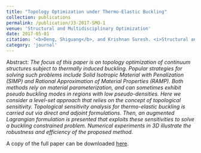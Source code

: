 ```yaml
---
title: "Topology Optimization under Thermo-Elastic Buckling"
collection: publications
permalink: /publication/J3-2017-SMO-1
venue: 'Structural and Multidisciplinary Optimization'
date: 2017-05-01
citation: '<b>Deng, Shiguang</b>, and Krishnan Suresh. <i>Structural and Multidisciplinary Optimization</i> 55 (2017): 1759–1772.'
category: 'journal'
---
```

Abstract: _The focus of this paper is on topology optimization of continuum structures subject to thermally induced buckling. Popular strategies for solving such problems include Solid Isotropic Material with Penalization (SIMP) and Rational Approximation of Material Properties (RAMP). Both methods rely on material parameterization, and can sometimes exhibit pseudo buckling modes in regions with low pseudo-densities. Here we consider a level-set approach that relies on the concept of topological sensitivity. Topological sensitivity analysis for thermo-elastic buckling is carried out via direct and adjoint formulations. Then, an augmented Lagrangian formulation is presented that exploits these sensitivities to solve a buckling constrained problem. Numerical experiments in 3D illustrate the robustness and efficiency of the proposed method._

A copy of the full paper can be downloaded [here](/files/J3-2017-SMO-1.pdf).
